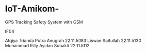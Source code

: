 # IoT-Amikom-
GPS Tracking Safety System with GSM

IF04

Atqiya Trianda Putra Anugrah 22.11.5083
Liswan Saifullah 22.11.5130
Muhammad Rilly Ayidan Subakti 22.11.5112
